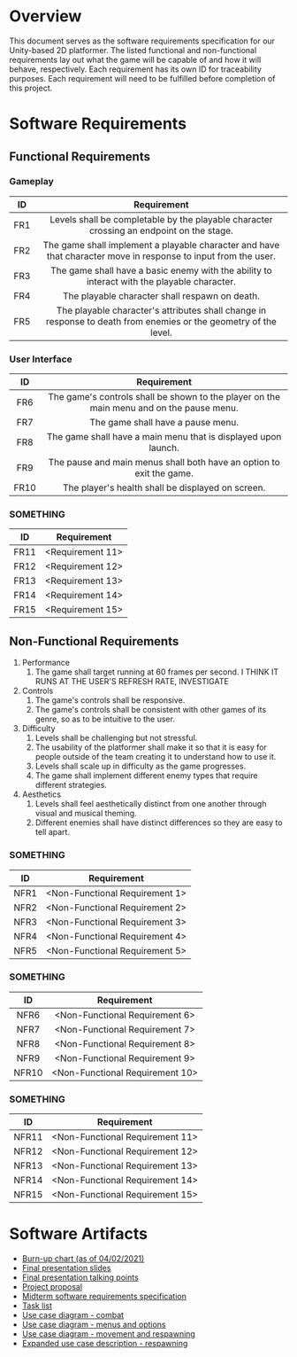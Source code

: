 # Overview

This document serves as the software requirements specification for our Unity-based 2D platformer. The listed functional and non-functional requirements lay out what the game will be capable of and how it will behave, respectively. Each requirement has its own ID for traceability purposes. Each requirement will need to be fulfilled before completion of this project.

# Software Requirements

<DESCRIBE THE STRUCTURE OF THIS SECTION>

## Functional Requirements

### Gameplay

| ID | Requirement |
| :-------------: | :----------: |
| FR1 | Levels shall be completable by the playable character crossing an endpoint on the stage. |
| FR2 | The game shall implement a playable character and have that character move in response to input from the user. |
| FR3 | The game shall have a basic enemy with the ability to interact with the playable character. |
| FR4 | The playable character shall respawn on death. |
| FR5 | The playable character's attributes shall change in response to death from enemies or the geometry of the level. |

### User Interface

| ID | Requirement |
| :-------------: | :----------: |
| FR6 | The game's controls shall be shown to the player on the main menu and on the pause menu. |
| FR7 | The game shall have a pause menu. |
| FR8 | The game shall have a main menu that is displayed upon launch. |
| FR9 | The pause and main menus shall both have an option to exit the game. |
| FR10 | The player's health shall be displayed on screen. |

### SOMETHING

| ID | Requirement |
| :-------------: | :----------: |
| FR11 | <Requirement 11> |
| FR12 | <Requirement 12> |
| FR13 | <Requirement 13> |
| FR14 | <Requirement 14> |
| FR15 | <Requirement 15> |

## Non-Functional Requirements

1. Performance
    1. The game shall target running at 60 frames per second. I THINK IT RUNS AT THE USER'S REFRESH RATE, INVESTIGATE
1. Controls
    1. The game's controls shall be responsive.
    1. The game's controls shall be consistent with other games of its genre, so as to be intuitive to the user.
1. Difficulty
    1. Levels shall be challenging but not stressful.
    1. The usability of the platformer shall make it so that it is easy for people outside of the team creating it to understand how to use it.
    1. Levels shall scale up in difficulty as the game progresses.
    1. The game shall implement different enemy types that require different strategies.
1. Aesthetics
    1. Levels shall feel aesthetically distinct from one another through visual and musical theming.
    1. Different enemies shall have distinct differences so they are easy to tell apart.

### SOMETHING

| ID | Requirement |
| :-------------: | :----------: |
| NFR1 | <Non-Functional Requirement 1> |
| NFR2 | <Non-Functional Requirement 2> |
| NFR3 | <Non-Functional Requirement 3> |
| NFR4 | <Non-Functional Requirement 4> |
| NFR5 | <Non-Functional Requirement 5> |

### SOMETHING

| ID | Requirement |
| :-------------: | :----------: |
| NFR6 | <Non-Functional Requirement 6> |
| NFR7 | <Non-Functional Requirement 7> |
| NFR8 | <Non-Functional Requirement 8> |
| NFR9 | <Non-Functional Requirement 9> |
| NFR10 | <Non-Functional Requirement 10> |

### SOMETHING

| ID | Requirement |
| :-------------: | :----------: |
| NFR11 | <Non-Functional Requirement 11> |
| NFR12 | <Non-Functional Requirement 12> |
| NFR13 | <Non-Functional Requirement 13> |
| NFR14 | <Non-Functional Requirement 14> |
| NFR15 | <Non-Functional Requirement 15> |

# Software Artifacts

<DESCRIBE THE PURPOSE OF THIS SECTION>

- [Burn-up chart (as of 04/02/2021)](burn-up_chart.pdf)
- [Final presentation slides](final_presentation.pdf)
- [Final presentation talking points](final_presentation_talking_points.md)
- [Project proposal](proposal.md)
- [Midterm software requirements specification](software_requirements_specification.md)
- [Task list](task_list.md)
- [Use case diagram - combat](/artifacts/use_case_diagrams/combat.pdf)
- [Use case diagram - menus and options](/artifacts/use_case_diagrams/menus_and_options.pdf)
- [Use case diagram - movement and respawning](/artifacts/use_case_diagrams/movement_and_respawning.pdf)
- [Expanded use case description - respawning](/artifacts/use_case_diagrams/respawn_use_case_description.md)

